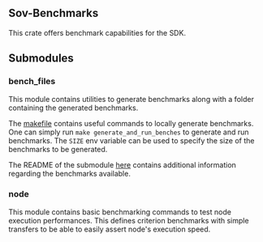 ## Sov-Benchmarks

This crate offers benchmark capabilities for the SDK.

## Submodules

### bench_files
This module contains utilities to generate benchmarks along with a folder containing the generated benchmarks. 

The [makefile](`./Makefile`) contains useful commands to locally generate benchmarks. One can simply run `make generate_and_run_benches` to generate and run benchmarks. The `SIZE` env variable can be used to specify the size of the benchmarks to be generated.

The README of the submodule [here](`./src/bench_files/README.md`) contains additional information regarding the benchmarks available.

### node
This module contains basic benchmarking commands to test node execution performances. This defines criterion benchmarks with simple transfers to be able to easily assert node's execution speed.